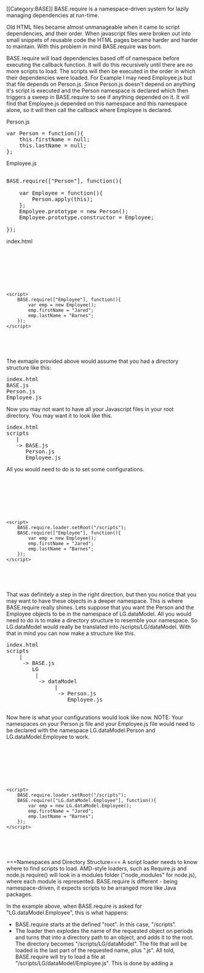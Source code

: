 [[Category:BASE]]
BASE.require is a namespace-driven system for lazily managing dependencies at run-time.

Old HTML files became almost unmanageable when it came to script dependencies, and their order. When javascript files were broken out into small snippets of reusable code the HTML pages became harder and harder to maintain. With this problem in mind BASE.require was born.

BASE.require will load dependencies based off of namespace before executing the callback function. It will do this recursively until there are no more scripts to load. The scripts will then be executed in the order in which their dependencies were loaded. For Example I may need Employee.js but that file depends on Person.js. Since Person.js doesn't depend on anything it's script is executed and the Person namespace is declared which then triggers a sweep in BASE.require to see if anything depended on it. It will find that Employee.js depended on this namespace and this namespace alone, so it will then call the callback where Employee is declared.

Person.js
<pre class="prettyprint linenums">
var Person = function(){
    this.firstName = null;
    this.lastName = null;
};
</pre>

Employee.js
<pre class="prettyprint linenums">

BASE.require(["Person"], function(){

    var Employee = function(){
        Person.apply(this);
    };
    Empolyee.prototype = new Person();
    Employee.prototype.constructor = Employee;

});
</pre>

index.html
<pre class="prettyprint linenums">
<!DOCTYPE html>
<html>
<head></head>
<body>
    <script src="BASE.js" ></script>
    <script>
        BASE.require(["Employee"], function(){
            var emp = new Employee();
            emp.firstName = "Jared";
            emp.lastName = "Barnes";
        });
    </script>
</body>
</html>
</pre>

The exmaple provided above would assume that you had a directory structure like this:
<pre >
index.html
BASE.js
Person.js
Employee.js
</pre>
Now you may not want to have all your Javascript files in your root directory.
You may want it to look like this.
<pre>
index.html
scripts
   |
   -> BASE.js
      Person.js
      Employee.js
</pre>
All you would need to do is to set some configurations.
<pre class="prettyprint linenums">
<!DOCTYPE html>
<html>
<head></head>
<body>
    <script src="BASE.js" ></script>
    <script>
        BASE.require.loader.setRoot("/scripts");
        BASE.require(["Employee"], function(){
            var emp = new Employee();
            emp.firstName = "Jared";
            emp.lastName = "Barnes";
        });
    </script>
</body>
</html>
</pre>

That was definitely a step in the right direction, but then you notice that you may want to have these objects in a deeper namespace. This is where BASE.require really shines. Lets suppose that you want the Person and the Employee objects to be in the namespace of LG.dataModel. All you would need to do is to make a directory structure to resemble your namespace. So LG.dataModel would really be translated into /scripts/LG/dataModel. With that in mind you can now make a structure like this.

<pre>
index.html
scripts 
    |
     -> BASE.js
        LG
         |
          -> dataModel
               |
                -> Person.js
                   Employee.js

</pre>

Now here is what your configurations would look like now. 
NOTE: Your namespaces on your Person.js file and your Employee.js file would need to be declared with the namespace LG.dataModel.Person and LG.dataModel.Employee to work.
<pre class="prettyprint linenums">
<!DOCTYPE html>
<html>
<head></head>
<body>
    <script src="BASE.js" ></script>
    <script>
        BASE.require.loader.setRoot("/scripts");
        BASE.require(["LG.dataModel.Employee"], function(){
            var emp = new LG.dataModel.Employee();
            emp.firstName = "Jared";
            emp.lastName = "Barnes";
        });
    </script>
</body>
</html>
</pre>

===Namespaces and Directory Structure===
A script loader needs to know where to find scripts to load.  AMD-style loaders, such as Require.js and node.js require() will look in a modules folder ("node_modules" for node.js), where each module is represented.  BASE.require is different - being namespace-driven, it expects scripts to be arranged more like Java packages.

In the example above, when BASE.require is asked for "LG.dataModel.Employee", this is what happens:
* BASE.require starts at the defined "root".  In this case, "/scripts".
* The loader then explodes the name of the requested object on periods and turns that into a directory path to an object, and adds it to the root.  The directory becomes "/scripts/LG/dataModel". The file that will be loaded is the last part of the requested name, plus ".js".  All told, BASE.require will try to load a file at "/scripts/LG/dataModel/Employee.js".  This is done by adding a <code><script></code> tag to the HEAD of the document when in a browser, and by <code>require(path)</code> when in node.js.
* If the file doesn't load, a 404 is thrown in the browser console, or similar error in node.js.
At this point, BASE.require <strong>is not</strong> done, even if the file loads successfully.  The number one frustration with BASE.require is a misunderstanding of what happens (or often doesn't happen) next.
* Even if the script loads successfully, BASE.require will only fire the callback if the requested namespace has been fulfilled.  In this case, the script at "/scripts/LG/dataModel/Employee.js" MUST define a <code>LG.dataModel.Employee</code> object on the global object.  If it doesn't, your program will just sit around, error-less, and you won't know why.

On that note, here's a trick - to check for a broken require dependency, run this in the console:
<code>BASE.require.sweeper.getStatus()</code>
It will give you a very helpful map of the unsatisfied requirements.  The last one in the list is most likely where the problem is.

===Other configs===
What if you don't want to put all your scripts in the same folder, or you are drawing from multiple libraries in multiple locations?
BASE.require has a few other configuration options you should know about:
* <code>BASE.require.loader.setNamespace("other.library", "path/to/namespace/root");</code> sets a different root for the specified namespace.  The object "other.library.tools.Hammer" will be expected at "path/to/namespace/root/tools.Hammer.js"
* <code>BASE.require.loader.setObject("objectName", "path/to/object");</code> will load the specified path when the given object name is required.  It skips the namespace pathing.


==Examples==
This example ensures that the <code>forEach</code> method is available on the Array prototype, then executes the function in the 2nd argument.  For browsers which have the method built-in, BASE.require runs the callback right away, but in older browsers without native <code>forEach</code> support, BASE.require will attempt to load the polyfill before executing the callback.
<pre class="prettyprint linenums">
BASE.require([
  "Array.prototype.forEach"
], function(){
  var a = [1, 2, 3, 4, 5];
  a.forEach(function(item){
    console.log(item);
  });
});
</pre>
